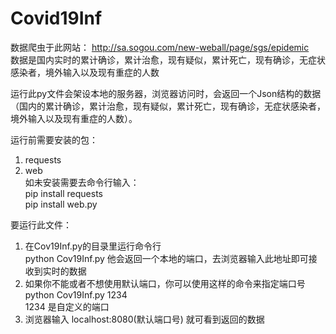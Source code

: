 # Covid19Inf

数据爬虫于此网站： http://sa.sogou.com/new-weball/page/sgs/epidemic<br>
数据是国内实时的累计确诊，累计治愈，现有疑似，累计死亡，现有确诊，无症状感染者，境外输入以及现有重症的人数<br>

运行此py文件会架设本地的服务器，浏览器访问时，会返回一个Json结构的数据（国内的累计确诊，累计治愈，现有疑似，累计死亡，现有确诊，无症状感染者，境外输入以及现有重症的人数）。

运行前需要安装的包：<br>
1. requests <br>
2. web <br>
如未安装需要去命令行输入：<br>
pip install requests <br>
pip install web.py

要运行此文件：<br>
1. 在Cov19Inf.py的目录里运行命令行<br>
   python Cov19Inf.py
   他会返回一个本地的端口，去浏览器输入此地址即可接收到实时的数据<br>
2. 如果你不能或者不想使用默认端口，你可以使用这样的命令来指定端口号 python Cov19Inf.py 1234<br>
   1234 是自定义的端口
3. 浏览器输入 localhost:8080(默认端口号) 就可看到返回的数据

